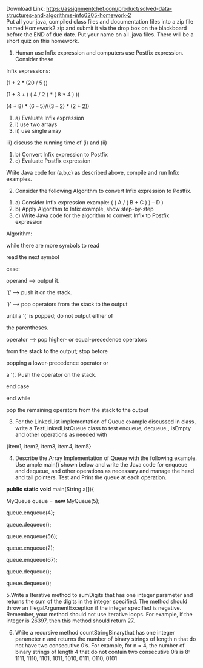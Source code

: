 Download Link: https://assignmentchef.com/product/solved-data-structures-and-algorithms-info6205-homework-2
<br>
Put all your java, compiled class files and documentation files into a zip file named Homework2.zip and submit it via the drop box on the blackboard before the END of due date. Put your name on all .java files. There will be a short quiz on this homework.




<ol>

 <li>Human use Infix expression and computers use Postfix expression. Consider these</li>

</ol>

Infix expressions:

(1 + 2 * (20 / 5 ))

(1 + 3 + ( ( 4 / 2 ) * ( 8 * 4 ) ))

(4 + 8) * (6 – 5)/((3 – 2) * (2 + 2))




<ol>

 <li>a) Evaluate Infix expression</li>

 <li>i) use two arrays</li>

 <li>ii) use single array</li>

</ol>

iii) discuss the running time of (i) and (ii)

<ol>

 <li>b) Convert Infix expression to Postfix</li>

 <li>c) Evaluate Postfix expression</li>

</ol>




Write Java code for (a,b,c) as described above, compile and run Infix examples.




<ol start="2">

 <li>Consider the following Algorithm to convert Infix expression to Postfix.</li>

</ol>




<ol>

 <li>a) Consider Infix expression example: ( ( A / ( B + C ) ) – D )</li>

 <li>b) Apply Algorithm to Infix example, show step-by-step</li>

 <li>c) Write Java code for the algorithm to convert Infix to Postfix expression</li>

</ol>




Algorithm:

while there are more symbols to read

read the next symbol

case:

operand –&gt;     output it.

’(’     –&gt;     push it on the stack.

’)’     –&gt;     pop operators from the stack to the output

until a ’(’ is popped; do not output either of

the parentheses.

operator –&gt;     pop higher- or equal-precedence operators

from the stack to the output; stop before

popping a lower-precedence operator or

a ’(’. Push the operator on the stack.

end case

end while

pop the remaining operators from the stack to the output

<ol start="3">

 <li>For the LinkedList implementation of Queue example discussed in class, write a TestLinkedListQueue class to test enqueue, dequeue,, isEmpty and other operations as needed with</li>

</ol>

{item1, item2, item3, item4, item5}




<ol start="4">

 <li>Describe the Array Implementation of Queue with the following example. Use ample main() shown below and write the Java code for enqueue and dequeue, and other operations as necessary and manage the head and tail pointers. Test and Print the queue at each operation.</li>

</ol>




<strong>public</strong> <strong>static</strong> <strong>void</strong> main(String a[]){

MyQueue queue = <strong>new</strong> MyQueue(5);

queue.enqueue(4);

queue.dequeue();

queue.enqueue(56);

queue.enqueue(2);

queue.enqueue(67);

queue.dequeue();

queue.dequeue();




5.Write a Iterative method to sumDigits that has one integer parameter and returns the sum of the digits in the integer specified. The method should throw an IllegalArgumentException if the integer specified is negative. Remember, your method should not use iterative loops. For example, if the integer is 26397, then this method should return 27.




<ol start="6">

 <li>Write a recursive method countStringBinarythat has one integer parameter n and returns the number of binary strings of length n that do not have two consecutive 0’s. For example, for n = 4, the number of binary strings of length 4 that do not contain two consecutive 0’s is 8: 1111, 1110, 1101, 1011, 1010, 0111, 0110, 0101</li>

</ol>